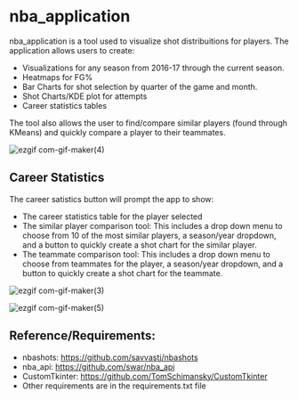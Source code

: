 # nba_application 

nba_application is a tool used to visualize shot distribuitions for players. The application allows users to create:

- Visualizations for any season from 2016-17 through the current season.
- Heatmaps for FG%
- Bar Charts for shot selection by quarter of the game and month.
- Shot Charts/KDE plot for attempts
- Career statistics tables

The tool also allows the user to find/compare similar players (found through KMeans) and quickly compare a player to their teammates.

![ezgif com-gif-maker(4)](https://user-images.githubusercontent.com/101416331/202031080-6759066d-6252-4519-bca5-931e64d41aae.gif)


## Career Statistics 
The career satistics button will prompt the app to show:
- The career statistics table for the player selected
- The similar player comparison tool: This includes a drop down menu to choose from 10 of the most similar players, a season/year dropdown, and a button to quickly create a shot chart for the similar player.
- The teammate comparison tool: This includes a drop down menu to choose from teammates for the player, a season/year dropdown, and a button to quickly create a shot chart for the teammate.

![ezgif com-gif-maker(3)](https://user-images.githubusercontent.com/101416331/202030267-67d038a3-5025-4bca-9afe-260ee5de6f44.gif)


![ezgif com-gif-maker(5)](https://user-images.githubusercontent.com/101416331/202032771-1dddfc2b-f560-4e28-a2e0-6032a7ea0641.gif)



## Reference/Requirements:
- nbashots: https://github.com/savvastj/nbashots 
- nba_api: https://github.com/swar/nba_api
- CustomTkinter: https://github.com/TomSchimansky/CustomTkinter
- Other requirements are in the requirements.txt file
